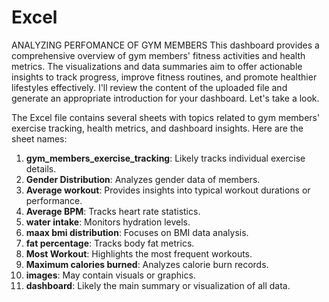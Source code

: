 # Excel
ANALYZING PERFOMANCE OF GYM MEMBERS
 This dashboard provides a comprehensive overview of gym members' fitness activities and health metrics. The visualizations and data summaries aim to offer actionable insights to track progress, improve fitness routines, and promote healthier lifestyles effectively.
I'll review the content of the uploaded file and generate an appropriate introduction for your dashboard. Let's take a look.

The Excel file contains several sheets with topics related to gym members' exercise tracking, health metrics, and dashboard insights. Here are the sheet names:

1. **gym_members_exercise_tracking**: Likely tracks individual exercise details.
2. **Gender Distribution**: Analyzes gender data of members.
3. **Average workout**: Provides insights into typical workout durations or performance.
4. **Average BPM**: Tracks heart rate statistics.
5. **water intake**: Monitors hydration levels.
6. **maax bmi distribution**: Focuses on BMI data analysis.
7. **fat percentage**: Tracks body fat metrics.
8. **Most Workout**: Highlights the most frequent workouts.
9. **Maximum calories burned**: Analyzes calorie burn records.
10. **images**: May contain visuals or graphics.
11. **dashboard**: Likely the main summary or visualization of all data.

